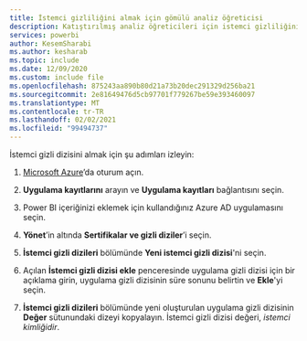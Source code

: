 ```yaml
---
title: İstemci gizliliğini almak için gömülü analiz öğreticisi
description: Katıştırılmış analiz öğreticileri için istemci gizliliğini alın.
services: powerbi
author: KesemSharabi
ms.author: kesharab
ms.topic: include
ms.date: 12/09/2020
ms.custom: include file
ms.openlocfilehash: 875243aa890b80d21a73b20dec291329d256ba21
ms.sourcegitcommit: 2e81649476d5cb97701f779267be59e393460097
ms.translationtype: MT
ms.contentlocale: tr-TR
ms.lasthandoff: 02/02/2021
ms.locfileid: "99494737"
---
```

İstemci gizli dizisini almak için şu adımları izleyin:

1. [Microsoft Azure](https://ms.portal.azure.com/#allservices)’da oturum açın.

2. **Uygulama kayıtlarını** arayın ve **Uygulama kayıtları** bağlantısını seçin.

3. Power BI içeriğinizi eklemek için kullandığınız Azure AD uygulamasını seçin.

4. **Yönet**’in altında **Sertifikalar ve gizli diziler**’i seçin.

5. **İstemci gizli dizileri** bölümünde **Yeni istemci gizli dizisi**'ni seçin.

6. Açılan **İstemci gizli dizisi ekle** penceresinde uygulama gizli dizisi için bir açıklama girin, uygulama gizli dizisinin süre sonunu belirtin ve **Ekle**'yi seçin.

7. **İstemci gizli dizileri** bölümünde yeni oluşturulan uygulama gizli dizisinin **Değer** sütunundaki dizeyi kopyalayın. İstemci gizli dizisi değeri, *istemci kimliğidir*.